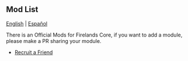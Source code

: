 ## Mod List

[English](./README.md) | [Español](./README-ES.md)

There is an Official Mods for Firelands Core, if you want to add a module, please make a PR sharing your module.

- [Recruit a Friend](https://github.com/FirelandsProject/mod-recruit-a-friend)
